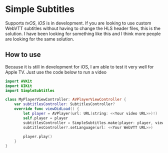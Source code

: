 # Simple Subtitles

Supports *tvOS*, *iOS* is  in development. 
If you are looking to use custom WebVTT subtitles without having to change the HLS header files, this is the solution. I have been looking for something like this and I think more people are looking for the same solution.

## How to use

Because it is still in development for iOS, I am able to test it very well for Apple TV. Just use the code below to run a video
```Swift
import AVKit
import UIKit
import SimpleSubtitles

class MyPlayerViewController: AVPlayerViewController {
    var subtitlesController: SubtitlesController?
    override func viewDidLoad() {
        let player = AVPlayer(url: URL(string: <<Your video URL>>)!)
        self.player = player
        subtitlesController = SimpleSubtitles.make(player: player, view: view)
        subtitlesController?.setLanguage(url: <<Your WebVTT URL>>)
        
        player.play()
    }
}
```

